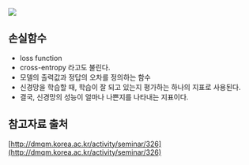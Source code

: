 ![](https://blog.kakaocdn.net/dn/wDF7D/btqVIKglPVD/mGqloXA8OkKyqcIHQLpff0/img.png)

## 손실함수
- loss function
- cross-entropy 라고도 불린다.
- 모델의 출력값과 정답의 오차를 정의하는 함수
- 신경망을 학습할 때, 학습이 잘 되고 있는지 평가하는 하나의 지표로 사용된다.
- 결국, 신경망의 성능이 얼마나 나쁜지를 나타내는 지표이다.

## 참고자료 출처
[http://dmqm.korea.ac.kr/activity/seminar/326](http://dmqm.korea.ac.kr/activity/seminar/326)